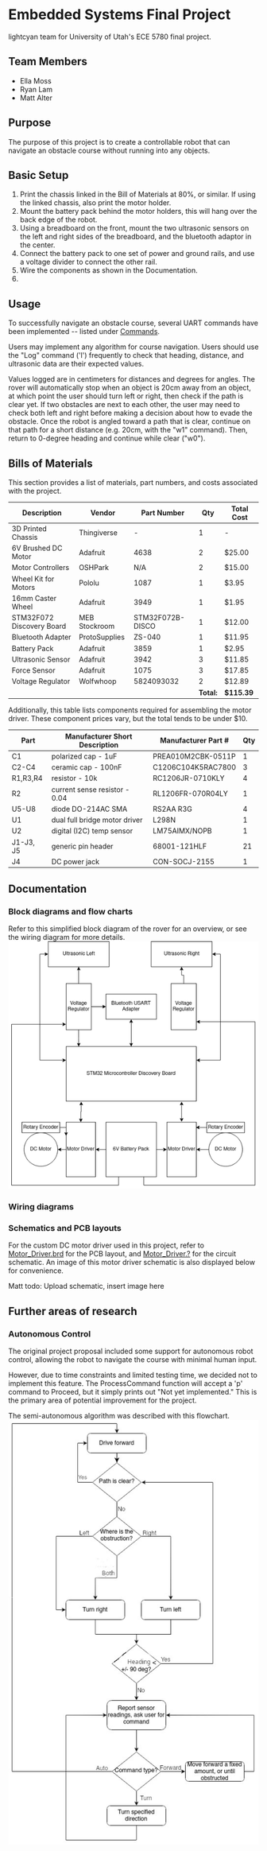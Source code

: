 # Embedded Systems Final Project
lightcyan team for University of Utah's ECE 5780 final project.

## Team Members
* Ella Moss
* Ryan Lam
* Matt Alter

## Purpose
The purpose of this project is to create a controllable robot that can navigate an obstacle course without running into any objects.

## Basic Setup
1. Print the chassis linked in the Bill of Materials at 80%, or similar. If using the linked chassis, also print the motor holder.
2. Mount the battery pack behind the motor holders, this will hang over the back edge of the robot.
3. Using a breadboard on the front, mount the two ultrasonic sensors on the left and right sides of the breadboard, and the bluetooth adaptor in the center.
4. Connect the battery pack to one set of power and ground rails, and use a voltage divider to connect the other rail.
5. Wire the components as shown in the Documentation.
6. 

## Usage
To successfully navigate an obstacle course, several UART commands have been implemented -- listed under [Commands](Commands.md).

Users may implement any algorithm for course navigation. Users should use the "Log" command ('l') frequently to check that heading, distance, and ultrasonic data are their expected values.

Values logged are in centimeters for distances and degrees for angles. The rover will automatically stop when an object is 20cm away from an object, at which point the user should turn left or right, then check if the path is clear yet. If two obstacles are next to each other, the user may need to check both left and right before making a decision about how to evade the obstacle. Once the robot is angled toward a path that is clear, continue on that path for a short distance (e.g. 20cm, with the "w1" command). Then, return to 0-degree heading and continue while clear ("w0").

## Bills of Materials
This section provides a list of materials, part numbers, and costs associated with the project.

| Description | Vendor | Part Number | Qty | Total Cost |
|-------------|--------|-------------|-----|------------|
| 3D Printed Chassis | Thingiverse | - | 1 | - |
| 6V Brushed DC Motor | Adafruit | 4638 | 2 | $25.00 |
| Motor Controllers | OSHPark | N/A | 2 | $15.00 |
| Wheel Kit for Motors | Pololu | 1087 | 1 | $3.95 |
| 16mm Caster Wheel | Adafruit | 3949 | 1 | $1.95 |
| STM32F072 Discovery Board | MEB Stockroom | STM32F072B-DISCO | 1 | $12.00 |
| Bluetooth Adapter | ProtoSupplies | ZS-040 | 1 | $11.95 |
| Battery Pack | Adafruit | 3859 | 1 | $2.95 |
| Ultrasonic Sensor | Adafruit | 3942 | 3 | $11.85 |
| Force Sensor | Adafruit | 1075 | 3 | $17.85 |
| Voltage Regulator | Wolfwhoop | 5824093032 | 2 | $12.89 |
| | | | **Total:** | **$115.39** |

Additionally, this table lists components required for assembling the motor driver. These component prices vary, but the total tends to be under $10.

| Part     | Manufacturer Short Description | Manufacturer Part # | Qty |
| ----     | ------------------------------ | ------------------- | --- |
| C1       | polarized cap - 1uF            | PREA010M2CBK-0511P  | 1   |
| C2-C4    | ceramic cap - 100nF            | C1206C104K5RAC7800  | 3   |
| R1,R3,R4 | resistor - 10k                 | RC1206JR-0710KLY    | 4   |
| R2       | current sense resistor - 0.04  | RL1206FR-070R04LY   | 1   |
| U5-U8    | diode DO-214AC SMA             | RS2AA R3G           | 4   |
| U1       | dual full bridge motor driver  | L298N               | 1   |
| U2       | digital (I2C) temp sensor      | LM75AIMX/NOPB       | 1   |
| J1-J3, J5| generic pin header             | 68001-121HLF        | 21  |
| J4       | DC power jack                  | CON-SOCJ-2155       | 1   |

## Documentation

### Block diagrams and flow charts
Refer to this simplified block diagram of the rover for an overview, or see the wiring diagram for more details.
![Rover block diagram](img/BlockDiagram.png)

### Wiring diagrams

### Schematics and PCB layouts
For the custom DC motor driver used in this project, refer to [Motor\_Driver.brd](Motor_Driver.brd) for the PCB layout, and [Motor\_Driver.?](Motor_Driver.sch) for the circuit schematic. An image of this motor driver schematic is also displayed below for convenience.

Matt todo: Upload schematic, insert image here

## Further areas of research

### Autonomous Control
The original project proposal included some support for autonomous robot control, allowing the robot to navigate the course with minimal human input.

However, due to time constraints and limited testing time, we decided not to implement this feature. The ProcessCommand function will accept a 'p' command to Proceed, but it simply prints out "Not yet implemented." This is the primary area of potential improvement for the project.

The semi-autonomous algorithm was described with this flowchart.
![Autonomous robot control flowchart](img/AutonomousFlowchart.jpg)

